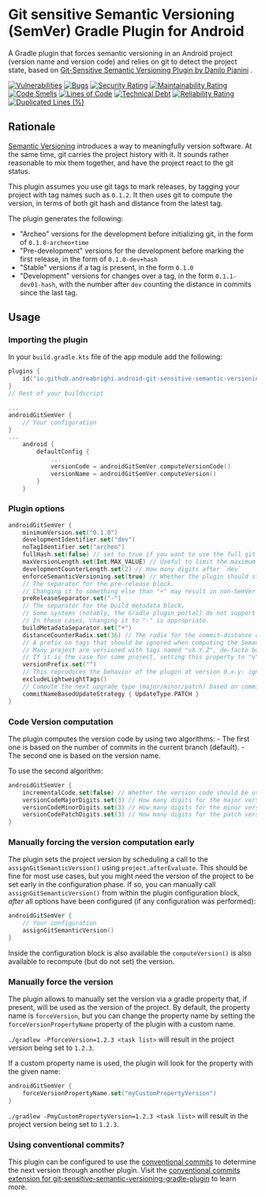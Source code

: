 # Git sensitive Semantic Versioning (SemVer) Gradle Plugin for Android

A Gradle plugin that forces semantic versioning in an Android project (version name and version code) and relies on git to detect
the project state, based on  [Git-Sensitive Semantic Versioning Plugin by Danilo Pianini](https://github.com/DanySK/git-sensitive-semantic-versioning-gradle-plugin) .

[![Vulnerabilities](https://sonarcloud.io/api/project_badges/measure?project=AndreaBrighi_Gradle-Git-Sensitive-Semantic-Versioning-Plugin-for-Android&metric=vulnerabilities)](https://sonarcloud.io/summary/new_code?id=project=AndreaBrighi_Gradle-Git-Sensitive-Semantic-Versioning-Plugin-for-Android)
[![Bugs](https://sonarcloud.io/api/project_badges/measure?project=AndreaBrighi_Gradle-Git-Sensitive-Semantic-Versioning-Plugin-for-Android&metric=bugs)](https://sonarcloud.io/summary/new_code?id=project=AndreaBrighi_Gradle-Git-Sensitive-Semantic-Versioning-Plugin-for-Android)
[![Security Rating](https://sonarcloud.io/api/project_badges/measure?project=AndreaBrighi_Gradle-Git-Sensitive-Semantic-Versioning-Plugin-for-Android&metric=security_rating)](https://sonarcloud.io/summary/new_code?id=AndreaBrighi_Gradle-Git-Sensitive-Semantic-Versioning-Plugin-for-Android)
[![Maintainability Rating](https://sonarcloud.io/api/project_badges/measure?project=AndreaBrighi_Gradle-Git-Sensitive-Semantic-Versioning-Plugin-for-Android&metric=sqale_rating)](https://sonarcloud.io/summary/new_code?id=AndreaBrighi_Gradle-Git-Sensitive-Semantic-Versioning-Plugin-for-Android)
[![Code Smells](https://sonarcloud.io/api/project_badges/measure?project=AndreaBrighi_Gradle-Git-Sensitive-Semantic-Versioning-Plugin-for-Android&metric=code_smells)](https://sonarcloud.io/summary/new_code?id=project=AndreaBrighi_Gradle-Git-Sensitive-Semantic-Versioning-Plugin-for-Android)
[![Lines of Code](https://sonarcloud.io/api/project_badges/measure?project=AndreaBrighi_Gradle-Git-Sensitive-Semantic-Versioning-Plugin-for-Android&metric=ncloc)](https://sonarcloud.io/summary/new_code?id=project=AndreaBrighi_Gradle-Git-Sensitive-Semantic-Versioning-Plugin-for-Android)
[![Technical Debt](https://sonarcloud.io/api/project_badges/measure?project=AndreaBrighi_Gradle-Git-Sensitive-Semantic-Versioning-Plugin-for-Android&metric=sqale_index)](https://sonarcloud.io/summary/new_code?id=project=AndreaBrighi_Gradle-Git-Sensitive-Semantic-Versioning-Plugin-for-Android)
[![Reliability Rating](https://sonarcloud.io/api/project_badges/measure?project=AndreaBrighi_Gradle-Git-Sensitive-Semantic-Versioning-Plugin-for-Android&metric=reliability_rating)](https://sonarcloud.io/summary/new_code?id=project=AndreaBrighi_Gradle-Git-Sensitive-Semantic-Versioning-Plugin-for-Android)
[![Duplicated Lines (%)](https://sonarcloud.io/api/project_badges/measure?project=AndreaBrighi_Gradle-Git-Sensitive-Semantic-Versioning-Plugin-for-Android&metric=duplicated_lines_density)](https://sonarcloud.io/summary/new_code?id=project=AndreaBrighi_Gradle-Git-Sensitive-Semantic-Versioning-Plugin-for-Android)

## Rationale

[Semantic Versioning](https://semver.org/) introduces a way to meaningfully version software.
At the same time, git carries the project history with it.
It sounds rather reasonable to mix them together, and have the project react to the git status.

This plugin assumes you use git tags to mark releases, by tagging your project with tag names such as `0.1.2`.
It then uses git to compute the version, in terms of both git hash and distance from the latest tag.

The plugin generates the following:

* "Archeo" versions for the development before initializing git, in the form of `0.1.0-archeo+time`
* "Pre-development" versions for the development before marking the first release, in the form of `0.1.0-dev+hash`
* "Stable" versions if a tag is present, in the form `0.1.0`
* "Development" versions for changes over a tag, in the form `0.1.1-dev01-hash`, with the number after `dev` counting the distance in commits since the last tag.

## Usage

### Importing the plugin

In your `build.gradle.kts` file of the app module add the following:

```kotlin
plugins {
    id("io.github.andreabrighi.android-git-sensitive-semantic-versioning-gradle-plugin") version "1.0.2"
}
// Rest of your buildscript

...
androidGitSemVer {
    // Your configuration
}
...
    android {
        defaultConfig {
            ...
            versionCode = androidGitSemVer.computeVersionCode()
            versionName = androidGitSemVer.computeVersion()
        }
    }
```

### Plugin options

```kotlin
androidGitSemVer {
    minimumVersion.set("0.1.0")
    developmentIdentifier.set("dev")
    noTagIdentifier.set("archeo")
    fullHash.set(false) // set to true if you want to use the full git hash
    maxVersionLength.set(Int.MAX_VALUE) // Useful to limit the maximum version length, e.g. Gradle Plugins have a limit on 20
    developmentCounterLength.set(2) // How many digits after `dev`
    enforceSemanticVersioning.set(true) // Whether the plugin should stop if the resulting version is not a valid SemVer, or just warn
    // The separator for the pre-release block.
    // Changing it to something else than "+" may result in non-SemVer compatible versions
    preReleaseSeparator.set("-")
    // The separator for the build metadata block.
    // Some systems (notably, the Gradle plugin portal) do not support versions with a "+" symbol.
    // In these cases, changing it to "-" is appropriate.
    buildMetadataSeparator.set("+")
    distanceCounterRadix.set(36) // The radix for the commit-distance counter. Must be in the 2-36 range.
    // A prefix on tags that should be ignored when computing the Semantic Version.
    // Many project are versioned with tags named "vX.Y.Z", de-facto building valid SemVer versions but for the leading "v".
    // If it is the case for some project, setting this property to "v" would make these tags readable as SemVer tags.
    versionPrefix.set("")
    // This reproduces the behavior of the plugin at version 0.x.y: ignores non-annotated (lightweight) tags.
    excludeLightweightTags()
    // Compute the next upgrade type (major/minor/patch) based on commit messages; defaults to patch regardless of the commits.
    commitNameBasedUpdateStrategy { UpdateType.PATCH }
}
```

### Code Version computation

The plugin computes the version code by using two algorithms:
    - The first one is based on the number of commits in the current branch (default).
    - The second one is based on the version name.

To use the second algorithm:

```kotlin
androidGitSemVer {
    incrementalCode.set(false) // Whether the version code should be use semantic versioning
    versionCodeMajorDigits.set(3) // How many digits for the major version (default 3)
    versionCodeMinorDigits.set(3) // How many digits for the minor version (default 3)
    versionCodePatchDigits.set(3) // How many digits for the patch version (default 3)
}
```

### Manually forcing the version computation early

The plugin sets the project version by scheduling a call to the `assignGitSemanticVersion()` using `project.afterEvaluate`.
This should be fine for most use cases, but you might need the version of the project to be set early in the configuration phase.
If so, you can manually call `assignGitSemanticVersion()` from within the plugin configuration block, *after* all options have been configured
(if any configuration was performed):

```kotlin
androidGitSemVer {
    // Your configuration
    assignGitSemanticVersion()
}
```

Inside the configuration block is also available the `computeVersion()` is also available to recompute (but do not set)
the version.

### Manually force the version

The plugin allows to manually set the version via a gradle property that, if present, will be used as the version of the project.
By default, the property name is `forceVersion`, but you can change the property name by setting the `forceVersionPropertyName` property of the plugin with a custom name.

`./gradlew -PforceVersion=1.2.3 <task list>` will result in the project version being set to `1.2.3`.

If a custom property name is used, the plugin will look for the property with the given name:

```kotlin
androidGitSemVer {
    forceVersionPropertyName.set("myCustomPropertyVersion")
}
```

`./gradlew -PmyCustomPropertyVersion=1.2.3 <task list>` will result in the project version being set to `1.2.3`.

### Using conventional commits?

This plugin can be configured to use the [conventional commits](https://www.conventionalcommits.org/en/v1.0.0/) to determine the next version
through another plugin.
Visit the [conventional commits extension for git-sensitive-semantic-versioning-gradle-plugin](https://github.com/AndreaBrighi/conventional-commit-strategy-for-git-sensitive-semantic-versioning-gradle-plugin) to learn more.
